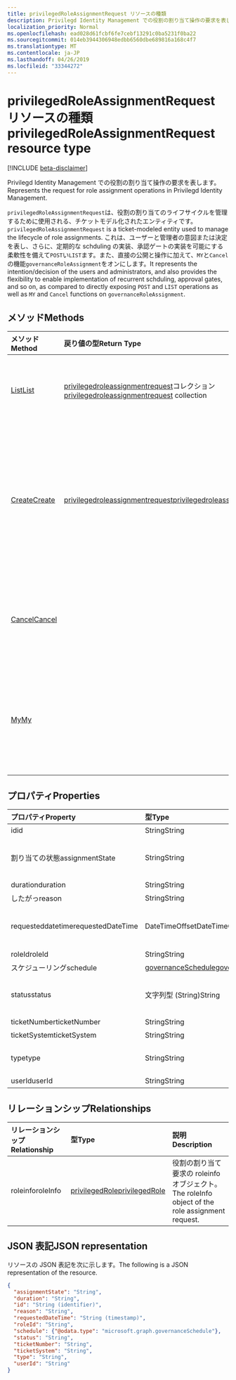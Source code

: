 ```yaml
---
title: privilegedRoleAssignmentRequest リソースの種類
description: Privilegd Identity Management での役割の割り当て操作の要求を表します。
localization_priority: Normal
ms.openlocfilehash: ead028d61fcbf6fe7cebf13291c0ba5231f0ba22
ms.sourcegitcommit: 014eb3944306948edbb6560dbe689816a168c4f7
ms.translationtype: MT
ms.contentlocale: ja-JP
ms.lasthandoff: 04/26/2019
ms.locfileid: "33344272"
---
```

# <a name="privilegedroleassignmentrequest-resource-type"></a><span data-ttu-id="ccce1-103">privilegedRoleAssignmentRequest リソースの種類</span><span class="sxs-lookup"><span data-stu-id="ccce1-103">privilegedRoleAssignmentRequest resource type</span></span>

[!INCLUDE [beta-disclaimer](../../includes/beta-disclaimer.md)]

<span data-ttu-id="ccce1-104">Privilegd Identity Management での役割の割り当て操作の要求を表します。</span><span class="sxs-lookup"><span data-stu-id="ccce1-104">Represents the request for role assignment operations in Privilegd Identity Management.</span></span>

<span data-ttu-id="ccce1-105">`privilegedRoleAssignmentRequest`は、役割の割り当てのライフサイクルを管理するために使用される、チケットモデル化されたエンティティです。</span><span class="sxs-lookup"><span data-stu-id="ccce1-105">`privilegedRoleAssignmentRequest` is a ticket-modeled entity used to manage the lifecycle of role assignments.</span></span> <span data-ttu-id="ccce1-106">これは、ユーザーと管理者の意図または決定を表し、さらに、定期的な schduling の実装、承認ゲートの実装を可能にする柔軟性を備えて`POST`い`LIST`ます。また、直接の公開と操作に加えて、`MY`と`Cancel`の機能`governanceRoleAssignment`をオンにします。</span><span class="sxs-lookup"><span data-stu-id="ccce1-106">It represents the intention/decision of the users and administrators, and also provides the flexibility to enable implementation of recurrent schduling, approval gates, and so on, as compared to directly exposing `POST` and `LIST` operations as well as `MY` and `Cancel` functions on `governanceRoleAssignment`.</span></span>

## <a name="methods"></a><span data-ttu-id="ccce1-107">メソッド</span><span class="sxs-lookup"><span data-stu-id="ccce1-107">Methods</span></span>

| <span data-ttu-id="ccce1-108">メソッド</span><span class="sxs-lookup"><span data-stu-id="ccce1-108">Method</span></span>       | <span data-ttu-id="ccce1-109">戻り値の型</span><span class="sxs-lookup"><span data-stu-id="ccce1-109">Return Type</span></span> | <span data-ttu-id="ccce1-110">説明</span><span class="sxs-lookup"><span data-stu-id="ccce1-110">Description</span></span> |
|:-------------|:------------|:------------|
|[<span data-ttu-id="ccce1-111">List</span><span class="sxs-lookup"><span data-stu-id="ccce1-111">List</span></span>](../api/privilegedroleassignmentrequest-list.md) | <span data-ttu-id="ccce1-112">[privilegedroleassignmentrequest](../resources/privilegedroleassignmentrequest.md)コレクション</span><span class="sxs-lookup"><span data-stu-id="ccce1-112">[privilegedroleassignmentrequest](../resources/privilegedroleassignmentrequest.md)  collection</span></span>|<span data-ttu-id="ccce1-113">役割の割り当て要求を一覧表示します。</span><span class="sxs-lookup"><span data-stu-id="ccce1-113">List role assignment requests.</span></span>|
|[<span data-ttu-id="ccce1-114">Create</span><span class="sxs-lookup"><span data-stu-id="ccce1-114">Create</span></span>](../api/privilegedroleassignmentrequest-post.md)|  [<span data-ttu-id="ccce1-115">privilegedroleassignmentrequest</span><span class="sxs-lookup"><span data-stu-id="ccce1-115">privilegedroleassignmentrequest</span></span>](../resources/privilegedroleassignmentrequest.md)|<span data-ttu-id="ccce1-116">既存または新しい役割の割り当てのライフサイクルを管理するための要求を作成します。</span><span class="sxs-lookup"><span data-stu-id="ccce1-116">Create a request to manage the lifecycle of existing or new role assignment.</span></span>|
|[<span data-ttu-id="ccce1-117">Cancel</span><span class="sxs-lookup"><span data-stu-id="ccce1-117">Cancel</span></span>](../api/privilegedroleassignmentrequest-cancel.md)|  |<span data-ttu-id="ccce1-118">保留中の役割の割り当て要求を取り消します。</span><span class="sxs-lookup"><span data-stu-id="ccce1-118">Cancel a pending role assignment request.</span></span>|
|[<span data-ttu-id="ccce1-119">My</span><span class="sxs-lookup"><span data-stu-id="ccce1-119">My</span></span>](../api/privilegedroleassignmentrequest-my.md)|  |<span data-ttu-id="ccce1-120">現在の requstor に対する役割の割り当て要求を取得します。</span><span class="sxs-lookup"><span data-stu-id="ccce1-120">Get role assignment request for current requstor.</span></span>|

## <a name="properties"></a><span data-ttu-id="ccce1-121">プロパティ</span><span class="sxs-lookup"><span data-stu-id="ccce1-121">Properties</span></span>

| <span data-ttu-id="ccce1-122">プロパティ</span><span class="sxs-lookup"><span data-stu-id="ccce1-122">Property</span></span>     | <span data-ttu-id="ccce1-123">型</span><span class="sxs-lookup"><span data-stu-id="ccce1-123">Type</span></span>        | <span data-ttu-id="ccce1-124">説明</span><span class="sxs-lookup"><span data-stu-id="ccce1-124">Description</span></span> |
|:-------------|:------------|:------------|
|<span data-ttu-id="ccce1-125">id</span><span class="sxs-lookup"><span data-stu-id="ccce1-125">id</span></span>|<span data-ttu-id="ccce1-126">String</span><span class="sxs-lookup"><span data-stu-id="ccce1-126">String</span></span>| <span data-ttu-id="ccce1-127">読み取り専用です。</span><span class="sxs-lookup"><span data-stu-id="ccce1-127">Read-only.</span></span> <span data-ttu-id="ccce1-128">役割の割り当て要求の id。</span><span class="sxs-lookup"><span data-stu-id="ccce1-128">The id of the role assignment request.</span></span>|
|<span data-ttu-id="ccce1-129">割り当ての状態</span><span class="sxs-lookup"><span data-stu-id="ccce1-129">assignmentState</span></span>|<span data-ttu-id="ccce1-130">String</span><span class="sxs-lookup"><span data-stu-id="ccce1-130">String</span></span>| <span data-ttu-id="ccce1-131">割り当ての状態を指定します。</span><span class="sxs-lookup"><span data-stu-id="ccce1-131">The state of the assignment.</span></span> <span data-ttu-id="ccce1-132">この値は、 `Eligible`管理者に`Active`よって直接割り当てら`Active`れている場合、またはユーザーによる資格のある割り当てに対してアクティブ化されている場合に、対象となる割り当てに使用できます。</span><span class="sxs-lookup"><span data-stu-id="ccce1-132">The value can be `Eligible` for eligible assignment `Active` - if it is directly assigned `Active` by administrators, or activated on an eligible assignment by the users.</span></span>|
|<span data-ttu-id="ccce1-133">duration</span><span class="sxs-lookup"><span data-stu-id="ccce1-133">duration</span></span>|<span data-ttu-id="ccce1-134">String</span><span class="sxs-lookup"><span data-stu-id="ccce1-134">String</span></span>| <span data-ttu-id="ccce1-135">役割の割り当ての期間。</span><span class="sxs-lookup"><span data-stu-id="ccce1-135">The duration of a role assignment.</span></span>|
|<span data-ttu-id="ccce1-136">したがっ</span><span class="sxs-lookup"><span data-stu-id="ccce1-136">reason</span></span>|<span data-ttu-id="ccce1-137">String</span><span class="sxs-lookup"><span data-stu-id="ccce1-137">String</span></span>| <span data-ttu-id="ccce1-138">役割の割り当ての理由。</span><span class="sxs-lookup"><span data-stu-id="ccce1-138">The reason for the role assignment.</span></span>|
|<span data-ttu-id="ccce1-139">requesteddatetime</span><span class="sxs-lookup"><span data-stu-id="ccce1-139">requestedDateTime</span></span>|<span data-ttu-id="ccce1-140">DateTimeOffset</span><span class="sxs-lookup"><span data-stu-id="ccce1-140">DateTimeOffset</span></span>| <span data-ttu-id="ccce1-141">読み取り専用。</span><span class="sxs-lookup"><span data-stu-id="ccce1-141">Read-only.</span></span> <span data-ttu-id="ccce1-142">要求の作成時刻。</span><span class="sxs-lookup"><span data-stu-id="ccce1-142">The request create time.</span></span> <span data-ttu-id="ccce1-143">Timestamp 型は、ISO 8601 形式を使用して日付と時刻の情報を表し、常に UTC 時間です。</span><span class="sxs-lookup"><span data-stu-id="ccce1-143">The Timestamp type represents date and time information using ISO 8601 format and is always in UTC time.</span></span> <span data-ttu-id="ccce1-144">たとえば、2014 年 1 月 1 日午前 0 時 (UTC) は、`'2014-01-01T00:00:00Z'` のようになります。</span><span class="sxs-lookup"><span data-stu-id="ccce1-144">For example, midnight UTC on Jan 1, 2014 would look like this: `'2014-01-01T00:00:00Z'`.</span></span>|
|<span data-ttu-id="ccce1-145">roleId</span><span class="sxs-lookup"><span data-stu-id="ccce1-145">roleId</span></span>|<span data-ttu-id="ccce1-146">String</span><span class="sxs-lookup"><span data-stu-id="ccce1-146">String</span></span>| <span data-ttu-id="ccce1-147">ロールの id。</span><span class="sxs-lookup"><span data-stu-id="ccce1-147">The id of the role.</span></span>|
|<span data-ttu-id="ccce1-148">スケジューリング</span><span class="sxs-lookup"><span data-stu-id="ccce1-148">schedule</span></span>|[<span data-ttu-id="ccce1-149">governanceSchedule</span><span class="sxs-lookup"><span data-stu-id="ccce1-149">governanceSchedule</span></span>](governanceschedule.md)| <span data-ttu-id="ccce1-150">役割の割り当て要求の schedule オブジェクト。</span><span class="sxs-lookup"><span data-stu-id="ccce1-150">The schedule object of the role assignment request.</span></span>|
|<span data-ttu-id="ccce1-151">status</span><span class="sxs-lookup"><span data-stu-id="ccce1-151">status</span></span>|<span data-ttu-id="ccce1-152">文字列型 (String)</span><span class="sxs-lookup"><span data-stu-id="ccce1-152">String</span></span>| <span data-ttu-id="ccce1-153">読み取り専用。役割の割り当て要求の状態。</span><span class="sxs-lookup"><span data-stu-id="ccce1-153">Read-only.The status of the role assignment request.</span></span> <span data-ttu-id="ccce1-154">値`NotStarted``Completed``Revoked``RequestExpired`は、、、、、、、、、、、のようになります。`RequestedApproval``Scheduled``Approved``ApprovalDenied``ApprovalAborted``Cancelling``Cancelled`</span><span class="sxs-lookup"><span data-stu-id="ccce1-154">The value can be `NotStarted`,`Completed`,`RequestedApproval`,`Scheduled`,`Approved`,`ApprovalDenied`,`ApprovalAborted`,`Cancelling`,`Cancelled`,`Revoked`,`RequestExpired`.</span></span>|
|<span data-ttu-id="ccce1-155">ticketNumber</span><span class="sxs-lookup"><span data-stu-id="ccce1-155">ticketNumber</span></span>|<span data-ttu-id="ccce1-156">String</span><span class="sxs-lookup"><span data-stu-id="ccce1-156">String</span></span>| <span data-ttu-id="ccce1-157">役割の割り当ての ticketNumber。</span><span class="sxs-lookup"><span data-stu-id="ccce1-157">The ticketNumber for the role assignment.</span></span> |
|<span data-ttu-id="ccce1-158">ticketSystem</span><span class="sxs-lookup"><span data-stu-id="ccce1-158">ticketSystem</span></span>|<span data-ttu-id="ccce1-159">String</span><span class="sxs-lookup"><span data-stu-id="ccce1-159">String</span></span>| <span data-ttu-id="ccce1-160">役割の割り当ての ticketSystem。</span><span class="sxs-lookup"><span data-stu-id="ccce1-160">The ticketSystem for the role assignment.</span></span>|
|<span data-ttu-id="ccce1-161">type</span><span class="sxs-lookup"><span data-stu-id="ccce1-161">type</span></span>|<span data-ttu-id="ccce1-162">String</span><span class="sxs-lookup"><span data-stu-id="ccce1-162">String</span></span>| <span data-ttu-id="ccce1-163">役割の割り当てに対する操作の種類を表します。</span><span class="sxs-lookup"><span data-stu-id="ccce1-163">Representing the the type of the operation on the role assignment.</span></span> <span data-ttu-id="ccce1-164">値は次の`AdminAdd`ようになります。「ユーザーを役割に追加する」。`UserAdd`: ユーザーが役割の割り当てを追加します。</span><span class="sxs-lookup"><span data-stu-id="ccce1-164">The value can be `AdminAdd`: Adminstrators add users to roles;`UserAdd`: Users add role assignments.</span></span>|
|<span data-ttu-id="ccce1-165">userId</span><span class="sxs-lookup"><span data-stu-id="ccce1-165">userId</span></span>|<span data-ttu-id="ccce1-166">String</span><span class="sxs-lookup"><span data-stu-id="ccce1-166">String</span></span>| <span data-ttu-id="ccce1-167">ユーザーの id。</span><span class="sxs-lookup"><span data-stu-id="ccce1-167">The id of the user.</span></span>|

## <a name="relationships"></a><span data-ttu-id="ccce1-168">リレーションシップ</span><span class="sxs-lookup"><span data-stu-id="ccce1-168">Relationships</span></span>
| <span data-ttu-id="ccce1-169">リレーションシップ</span><span class="sxs-lookup"><span data-stu-id="ccce1-169">Relationship</span></span> | <span data-ttu-id="ccce1-170">型</span><span class="sxs-lookup"><span data-stu-id="ccce1-170">Type</span></span>        | <span data-ttu-id="ccce1-171">説明</span><span class="sxs-lookup"><span data-stu-id="ccce1-171">Description</span></span> |
|:-------------|:------------|:------------|
|<span data-ttu-id="ccce1-172">roleinfo</span><span class="sxs-lookup"><span data-stu-id="ccce1-172">roleInfo</span></span>|[<span data-ttu-id="ccce1-173">privilegedRole</span><span class="sxs-lookup"><span data-stu-id="ccce1-173">privilegedRole</span></span>](privilegedrole.md)| <span data-ttu-id="ccce1-174">役割の割り当て要求の roleinfo オブジェクト。</span><span class="sxs-lookup"><span data-stu-id="ccce1-174">The roleInfo object of the role assignment request.</span></span>|

## <a name="json-representation"></a><span data-ttu-id="ccce1-175">JSON 表記</span><span class="sxs-lookup"><span data-stu-id="ccce1-175">JSON representation</span></span>

<span data-ttu-id="ccce1-176">リソースの JSON 表記を次に示します。</span><span class="sxs-lookup"><span data-stu-id="ccce1-176">The following is a JSON representation of the resource.</span></span>

<!-- {
  "blockType": "resource",
  "optionalProperties": [

  ],
  "keyProperty": "id",
  "@odata.type": "microsoft.graph.privilegedRoleAssignmentRequest"
}-->

```json
{
  "assignmentState": "String",
  "duration": "String",
  "id": "String (identifier)",
  "reason": "String",
  "requestedDateTime": "String (timestamp)",
  "roleId": "String",
  "schedule": {"@odata.type": "microsoft.graph.governanceSchedule"},
  "status": "String",
  "ticketNumber": "String",
  "ticketSystem": "String",
  "type": "String",
  "userId": "String"
}

```

<!-- uuid: 8fcb5dbc-d5aa-4681-8e31-b001d5168d79
2015-10-25 14:57:30 UTC -->
<!--
{
  "type": "#page.annotation",
  "description": "privilegedRoleAssignmentRequest resource",
  "keywords": "",
  "section": "documentation",
  "tocPath": "",
  "suppressions": []
}
-->
